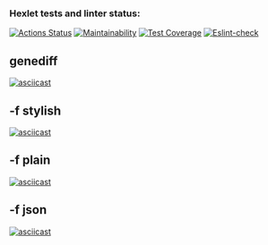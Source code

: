 ### Hexlet tests and linter status:
[![Actions Status](https://github.com/Kaibl/frontend-project-lvl2/workflows/hexlet-check/badge.svg)](https://github.com/Kaibl/frontend-project-lvl2/actions)
[![Maintainability](https://api.codeclimate.com/v1/badges/b51b1eecdbf6e62ca298/maintainability)](https://codeclimate.com/github/Kaibl/frontend-project-lvl2/maintainability)
[![Test Coverage](https://api.codeclimate.com/v1/badges/b51b1eecdbf6e62ca298/test_coverage)](https://codeclimate.com/github/Kaibl/frontend-project-lvl2/test_coverage)
[![Eslint-check](https://github.com/Kaibl/frontend-project-lvl2/actions/workflows/eslint.yml/badge.svg)](https://github.com/Kaibl/frontend-project-lvl2/actions/workflows/eslint.yml)

## genediff
[![asciicast](https://asciinema.org/a/92C3hTXN6Wo3Nd1P3D7lfep71.svg)](https://asciinema.org/a/92C3hTXN6Wo3Nd1P3D7lfep71)

## -f stylish
[![asciicast](https://asciinema.org/a/D9rKrrBlAH9rdc6fHyWRf7djP.svg)](https://asciinema.org/a/D9rKrrBlAH9rdc6fHyWRf7djP)

## -f plain
[![asciicast](https://asciinema.org/a/QPOvQVL1vqta5RXkyfwjL2hkr.svg)](https://asciinema.org/a/QPOvQVL1vqta5RXkyfwjL2hkr)

## -f json
[![asciicast](https://asciinema.org/a/uNlPkGdMXv23G6oYUzfS0H5jk.svg)](https://asciinema.org/a/uNlPkGdMXv23G6oYUzfS0H5jk)

